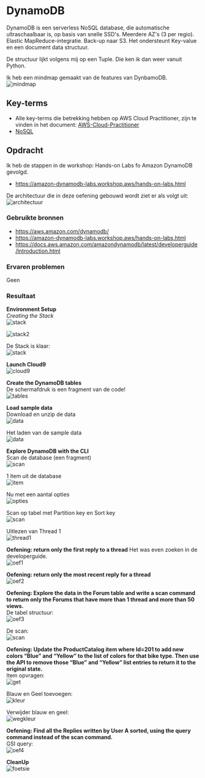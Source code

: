 # DynamoDB
DynamoDB is een serverless NoSQL database, die automatische ultraschaalbaar is, op basis van snelle SSD's. Meerdere AZ's (3 per regio). Elastic MapReduce-integratie. Back-up naar S3. Het ondersteunt Key-value en een document data structuur.

De structuur lijkt volgens mij op een Tuple. Die ken ik dan weer vanuit Python.

Ik heb een mindmap gemaakt van de features van DynbamoDB.  
![mindmap](../00_includes/mindmap-dynamodb.png)

## Key-terms
- Alle key-terms die betrekking hebben op AWS Cloud Practitioner, zijn te vinden in het document: [AWS-Cloud-Practitioner](../beschrijvingen/aws-cloud-practitioner.md)  
- [NoSQL](../beschrijvingen/aws-cloud-practitioner.md#NoSQL)  

## Opdracht
Ik heb de stappen in de workshop: Hands-on Labs fo Amazon DynamoDB gevolgd.
- https://amazon-dynamodb-labs.workshop.aws/hands-on-labs.html  

De architectuur die in deze oefening gebouwd wordt ziet er als volgt uit:  
![architectuur](../00_includes/AWS-22a.png)
### Gebruikte bronnen
- https://aws.amazon.com/dynamodb/
- https://amazon-dynamodb-labs.workshop.aws/hands-on-labs.html  
- https://docs.aws.amazon.com/amazondynamodb/latest/developerguide/Introduction.html

### Ervaren problemen
Geen

### Resultaat
**Environment Setup**  
*Creating the Stack*  
![stack](../00_includes/AWS-22b.png)  

![stack2](../00_includes/AWS-22c.png)  

De Stack is klaar:  
![stack](../00_includes/AWS-22d.png)

**Launch Cloud9**  
![cloud9](../00_includes/AWS-22e.png)

**Create the DynamoDB tables**  
De schermafdruk is een fragment van de code!  
![tables](../00_includes/AWS-22f.png)

**Load sample data**  
Download en unzip de data  
![data](../00_includes/AWS-22g.png)  

Het laden van de sample data  
![data](../00_includes/AWS-22h.png)  

**Explore DynamoDB with the CLI**  
Scan de database (een fragment)  
![scan](../00_includes/AWS-22i.png)

1 item uit de database  
![item](../00_includes/AWS-22j.png)  

Nu met een aantal opties  
![opties](../00_includes/AWS-22k.png)

Scan op tabel met Partition key en Sort key  
![scan](../00_includes/AWS-22l.png)

Uitlezen van Thread 1  
![thread1](../00_includes/AWS-22m.png)

**Oefening: return only the first reply to a thread** 
Het was even zoeken in de developerguide.  
![oef1](../00_includes/AWS-22n.png)

**Oefening: return only the most recent reply for a thread**  
![oef2](../00_includes/AWS-22o.png)

**Oefening: Explore the data in the Forum table and write a scan command to return only the Forums that have more than 1 thread and more than 50 views.**  
De tabel structuur:  
![oef3](../00_includes/AWS-22p.png)

De scan:  
![scan](../00_includes/AWS-22q.png)

**Oefening: Update the ProductCatalog item where Id=201 to add new colors “Blue” and “Yellow” to the list of colors for that bike type. Then use the API to remove those “Blue” and “Yellow” list entries to return it to the original state.**  
Item opvragen:  
![get](../00_includes/AWS-22r.png)

Blauw en Geel toevoegen:  
![kleur](../00_includes/AWS-22s.png)

Verwijder blauw en geel:  
![wegkleur](../00_includes/AWS-22t.png)

**Oefening: Find all the Replies written by User A sorted, using the query command instead of the scan command.**  
GSI query:  
![oef4](../00_includes/AWS-22u.png)

**CleanUp**  
![foetsie](../00_includes/AWS-22v.png)